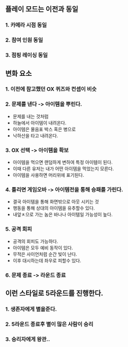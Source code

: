 ## 플레이 모드는 이전과 동일
### 1. 카메라 시점 동일
### 2. 참여 인원 동일
### 3. 점핑 레이싱 동일 

## 변화 요소
### 1. 이전에 참고했던 OX 퀴즈와 컨셉이 비슷
### 2. 문제를 낸다 -> 아이템을 뿌린다.
- 문제를 내는 것처럼
- 하늘에서 아이템이 내려온다. 
- 아이템은 물음표 박스 혹은 병으로
- 낙하산을 타고 내려온다. 

### 3. OX 선택 -> 아이템을 확보
- 아이템을 먹으면 랜덤하게 변하여 특정 아이템이 된다. 
- 이때 다른 유저는 내가 어떤 아이템을 먹었는지 모른다.
- 아이템을 사용하면 머리위에 표기된다.

### 4. 틀리면 게임오바 -> 아이템전을 통해 승패를 가린다. 
- 결국 아이템을 통해 화면밖으로 아웃 시키는 것 
- 행동을 통해 상대의 아이템을 유추할수 있다. 
- 내앞ㅊ으로 가는 놈은 바나나 아이템일 가능성이 높다. 

### 5. 공격 회피
- 공격의 회피도 가능하다. 
- 아이템은 모두 예비 동작이 있다. 
- 무적은 사이언처럼 순간 빛이 난다. 
- 이후 대시하는데 좌우로 피할수 있다. 

### 6. 문제 종료 -> 라운드 종료

## 이런 스타일로 5라운드를 진행한다. 
### 1. 생존자에게 별을준다. 
### 2. 5라운드 종료후 별이 많은 사람이 승리
### 3. 승리자에게 왕관..

